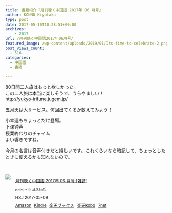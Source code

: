 ```yaml
---
title: 書籍紹介『月刊聴く中国語 2017年 06 月号』
author: KONNO Kiyotaka
type: post
date: 2017-05-10T10:28:51+00:00
archives:
    - 2017
url: /月刊聴く中国語2017年06月号/
featured_image: /wp-content/uploads/2019/01/Its-time-to-celebrate-2.png
post_views_count:
  - 516
categories:
  - 中国語
  - 書籍

---
```

80日間二人旅はもっと欲しかった。  
この二人旅は本当に楽しそうで、うらやましい！  
<http://yukyo-irifune.jugem.jp/>

五月天は大サービス。何回出てくるか数えてみよう！

小幸運もちょっとだけ登場。  
下课钟声  
授業終わりのチャイム  
よい響きですね。

今月の名言は音声付きだと嬉しいです。これくらいなら暗記して、ちょっとしたときに使えるかも知れないので。

&nbsp;

<div class="booklink-box" style="text-align: left; padding-bottom: 20px; font-size: small; /zoom: 1; overflow: hidden;">
  <div class="booklink-image" style="float: left; margin: 0 15px 10px 0;">
    <a href="http://www.amazon.co.jp/exec/obidos/asin/B06XWDTSSR/konnokiyotaka-22/" target="_blank" rel="noopener noreferrer"><img style="border: none;" src="https://i2.wp.com/images-fe.ssl-images-amazon.com/images/I/41pXiL1yzRL._SL160_.jpg?ssl=1" data-recalc-dims="1" /></a>
  </div>
  
  <div class="booklink-info" style="line-height: 120%; /zoom: 1; overflow: hidden;">
    <div class="booklink-name" style="margin-bottom: 10px; line-height: 120%;">
      <p>
        <a href="http://www.amazon.co.jp/exec/obidos/asin/B06XWDTSSR/konnokiyotaka-22/" target="_blank" rel="noopener noreferrer">月刊聴く中国語 2017年 06 月号 [雑誌]</a>
      </p>
      <div class="booklink-powered-date" style="font-size: 8pt; margin-top: 5px; font-family: verdana; line-height: 120%;">
        posted with <a href="http://yomereba.com" target="_blank" rel="nofollow noopener noreferrer">ヨメレバ</a>
      </div>
    </div>
    <div class="booklink-detail" style="margin-bottom: 5px;">
      HSJ 2017-05-09
    </div>
    <div class="booklink-link2" style="margin-top: 10px;">
      <div class="shoplinkamazon" style="display: inline; margin-right: 5px;">
        <a href="http://www.amazon.co.jp/exec/obidos/asin/B06XWDTSSR/konnokiyotaka-22/" target="_blank" rel="noopener noreferrer">Amazon</a>
      </div>
      <div class="shoplinkkindle" style="display: inline; margin-right: 5px;">
        <a href="http://www.amazon.co.jp/gp/search?keywords=%8C%8E%8A%A7%92%AE%82%AD%92%86%8D%91%8C%EA%202017%94N%2006%20%8C%8E%8D%86%20%5B%8EG%8E%8F%5D&__mk_ja_JP=%83J%83%5E%83J%83i&url=node%3D2275256051&tag=konnokiyotaka-22" target="_blank" rel="noopener noreferrer">Kindle</a>
      </div>
      <div class="shoplinkrakuten" style="display: inline; margin-right: 5px;">
        <a href="//af.moshimo.com/af/c/click?a_id=762695&p_id=56&pc_id=56&pl_id=637&s_v=b5Rz2P0601xu&url=http%3A%2F%2Fbooks.rakuten.co.jp%2Frb%2F14903856%2F" target="_blank" rel="noopener noreferrer">楽天ブックス</a><img style="border: none;" src="//i.moshimo.com/af/i/impression?a_id=762695&p_id=56&pc_id=56&pl_id=637" width="1" height="1" />
      </div>
      <div class="shoplinkrakukobo" style="display: inline; margin-right: 5px;">
        <a href="//af.moshimo.com/af/c/click?a_id=762695&p_id=56&pc_id=56&pl_id=637&s_v=b5Rz2P0601xu&url=" target="_blank" rel="noopener noreferrer">楽天kobo</a><img style="border: none;" src="//i.moshimo.com/af/i/impression?a_id=762695&p_id=56&pc_id=56&pl_id=637" width="1" height="1" />
      </div>
      <div class="shoplinkseven" style="display: inline; margin-right: 5px;">
        <a href="//af.moshimo.com/af/c/click?a_id=762691&p_id=932&pc_id=1188&pl_id=12456&s_v=b5Rz2P0601xu&url=http%3A%2F%2F7net.omni7.jp%2Fsearch%2F%3FsearchKeywordFlg%3D1%26siteCateCode%3D003000%26keyword%3D02857" target="_blank" rel="noopener noreferrer">7net<img style="border: none;" src="//i.moshimo.com/af/i/impression?a_id=762691&p_id=932&pc_id=1188&pl_id=12456" width="1" height="1" /></a>
      </div>
    </div>
  </div>
  
  <div class="booklink-footer" style="clear: left;">
  </div>
</div>